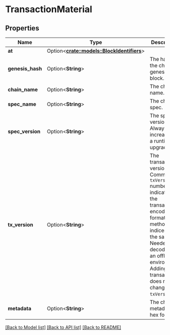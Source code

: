 # TransactionMaterial

## Properties

Name | Type | Description | Notes
------------ | ------------- | ------------- | -------------
**at** | Option<[**crate::models::BlockIdentifiers**](BlockIdentifiers.md)> |  | [optional]
**genesis_hash** | Option<**String**> | The hash of the chain's genesis block. | [optional]
**chain_name** | Option<**String**> | The chain's name. | [optional]
**spec_name** | Option<**String**> | The chain's spec. | [optional]
**spec_version** | Option<**String**> | The spec version. Always increased in a runtime upgrade. | [optional]
**tx_version** | Option<**String**> | The transaction version. Common `txVersion` numbers indicate that the transaction encoding format and method indices are the same. Needed for decoding in an offline environment. Adding new transactions does not change `txVersion`. | [optional]
**metadata** | Option<**String**> | The chain's metadata in hex format. | [optional]

[[Back to Model list]](../README.md#documentation-for-models) [[Back to API list]](../README.md#documentation-for-api-endpoints) [[Back to README]](../README.md)



